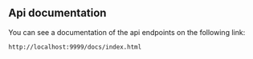 ## Api documentation

You can see a documentation of the api endpoints on the following link:

```
http://localhost:9999/docs/index.html
```